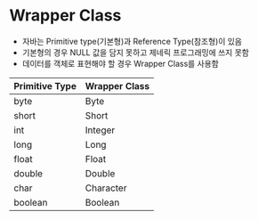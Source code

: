 # Wrapper Class
- 자바는 Primitive type(기본형)과 Reference Type(참조형)이 있음
- 기본형의 경우 NULL 값을 담지 못하고 제네릭 프로그래밍에 쓰지 못함
- 데이터를 객체로 표현해야 할 경우 Wrapper Class를 사용함

|Primitive Type|Wrapper Class|
|--|--------|
|byte|Byte|
|short|Short|
|int|Integer|
|long|Long|
|float|Float|
|double|Double|
|char|Character|
|boolean|Boolean|